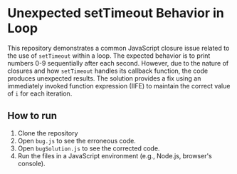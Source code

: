 # Unexpected setTimeout Behavior in Loop

This repository demonstrates a common JavaScript closure issue related to the use of `setTimeout` within a loop.  The expected behavior is to print numbers 0-9 sequentially after each second. However, due to the nature of closures and how `setTimeout` handles its callback function, the code produces unexpected results.  The solution provides a fix using an immediately invoked function expression (IIFE) to maintain the correct value of `i` for each iteration.

## How to run

1. Clone the repository
2. Open `bug.js` to see the erroneous code.
3. Open `bugSolution.js` to see the corrected code.
4. Run the files in a JavaScript environment (e.g., Node.js, browser's console).